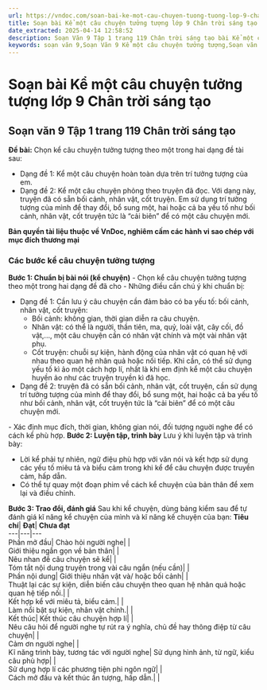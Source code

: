 ```yaml
---
url: https://vndoc.com/soan-bai-ke-mot-cau-chuyen-tuong-tuong-lop-9-chan-troi-sang-tao-321968
title: Soạn bài Kể một câu chuyện tưởng tượng lớp 9 Chân trời sáng tạo - VnDoc.com
date_extracted: 2025-04-14 12:58:52
description: Soạn Văn 9 Tập 1 trang 119 Chân trời sáng tạo bài Kể một câu chuyện tưởng tượng gồm phần trả lời chi tiết, đầy đủ, bám sát các câu hỏi, yêu cầu trong SGK (chỉ có trên VnDoc). Mời các bạn tham khảo.
keywords: soạn văn 9,Soạn Văn 9 Kể một câu chuyện tưởng tượng,Soạn văn 9 Tập 1 trang 119 Chân trời sáng tạo,Kể một câu chuyện tưởng tượng lớp 9 Chân trời sáng tạo,Kể một câu chuyện tưởng tượng trang 119 lớp 9,văn 9,ngữ văn 9,soạn văn 9 chân trời sáng tạo,soạn văn 9 tập 1,giải văn 9,soạn ngữ văn 9,giải ngữ văn 9,giải sgk ngữ văn 9
---
```


# Soạn bài Kể một câu chuyện tưởng tượng lớp 9 Chân trời sáng tạo
## **Soạn văn 9 Tập 1 trang 119 Chân trời sáng tạo**
**Đề bài:** Chọn kể câu chuyện tưởng tượng theo một trong hai dạng đề tài sau:
  * Dạng đề 1: Kể một câu chuyện hoàn toàn dựa trên trí tưởng tượng của em.
  * Dạng đề 2: Kể một câu chuyện phỏng theo truyện đã đọc. Với dạng này, truyện đã có sẵn bối cảnh, nhân vật, cốt truyện. Em sử dụng trí tưởng tượng của mình để thay đổi, bổ sung một, hai hoặc cả ba yếu tố như bối cảnh, nhân vật, cốt truyện tức là “cải biên” để có một câu chuyện mới.

**Bản quyền tài liệu thuộc về VnDoc, nghiêm cấm các hành vi sao chép với mục đích thương mại**
### Các bước kể câu chuyện tưởng tượng
**Bước 1: Chuẩn bị bài nói \(kể chuyện\)**
\- Chọn kể câu chuyện tưởng tượng theo một trong hai dạng đề đã cho
\- Những điều cần chú ý khi chuẩn bị:
  * Dạng đề 1: Cần lưu ý câu chuyện cần đảm bảo có ba yếu tố: bối cảnh, nhân vật, cốt truyện:
    * Bối cảnh: không gian, thời gian diễn ra câu chuyện.
    * Nhân vật: có thể là người, thần tiên, ma, quỷ, loài vật, cây cối, đồ vật,..., một câu chuyện cần có nhân vật chính và một vài nhân vật phụ.
    * Cốt truyện: chuỗi sự kiện, hành động của nhân vật có quan hệ với nhau theo quan hệ nhân quả hoặc nối tiếp. Khi cần, có thể sử dụng yếu tố kì ảo một cách hợp lí, nhất là khi em định kể một câu chuyện huyền ảo như các truyện truyền kì đã học.
  * Dạng đề 2: truyện đã có sẵn bối cảnh, nhân vật, cốt truyện, cần sử dụng trí tưởng tượng của mình để thay đổi, bổ sung một, hai hoặc cả ba yếu tố như bối cảnh, nhân vật, cốt truyện tức là “cải biên” để có một câu chuyện mới.

\- Xác định mục đích, thời gian, không gian nói, đối tượng nguời nghe để có cách kể phù hợp.
**Bước 2: Luyện tập, trình bày**
Lưu ý khi luyện tập và trình bày:
  * Lời kể phải tự nhiên, ngữ điệu phù hợp với văn nói và kết hợp sử dụng các yếu tố miêu tả và biểu cảm trong khi kể để câu chuyện được truyền cảm, hấp dẫn.
  * Có thể tự quay một đoạn phim về cách kể chuyện của bản thân để xem lại và điều chỉnh.

**Bước 3: Trao đổi, đánh giá**
Sau khi kể chuyện, dùng bảng kiểm sau để tự đánh giá kĩ năng kể chuyện của mình và kĩ năng kế chuyện của bạn:
**Tiêu chí**| **Đạt**| **Chưa đạt**  
---|---|---  
Phần mở đầu| Chào hỏi người nghe| |   
Giới thiệu ngắn gọn về bản thân| |   
Nêu nhan đề câu chuyện sẽ kể| |   
Tóm tắt nội dung truyện trong vài câu ngắn \(nếu cần\)| |   
Phần nội dung| Giới thiệu nhân vật và/ hoặc bối cảnh| |   
Thuật lại các sự kiện, diễn biến câu chuyện theo quan hệ nhân quả hoặc quan hệ tiếp nối.| |   
Kết hợp kể với miêu tả, biểu cảm.| |   
Làm nổi bật sự kiện, nhân vật chính.| |   
Kết thúc| Kết thúc câu chuyện hợp lí| |   
Nêu câu hỏi để người nghe tự rút ra ý nghĩa, chủ đề hay thông điệp từ câu chuyện| |   
Cảm ơn người nghe| |   
Kĩ năng trình bày, tương tác với người nghe| Sử dụng hình ảnh, từ ngữ, kiểu câu phù hợp| |   
Sử dụng hợp lí các phương tiện phi ngôn ngữ| |   
Cách mở đầu và kết thúc ấn tượng, hấp dẫn.| | 
